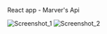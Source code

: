 
React app - Marver's Api

![Screenshot_1](https://user-images.githubusercontent.com/59458030/119251630-edceef00-bb7d-11eb-99dd-d09b5dae9481.png)
![Screenshot_2](https://user-images.githubusercontent.com/59458030/119251631-f0c9df80-bb7d-11eb-977e-77c45301d0e7.png)

